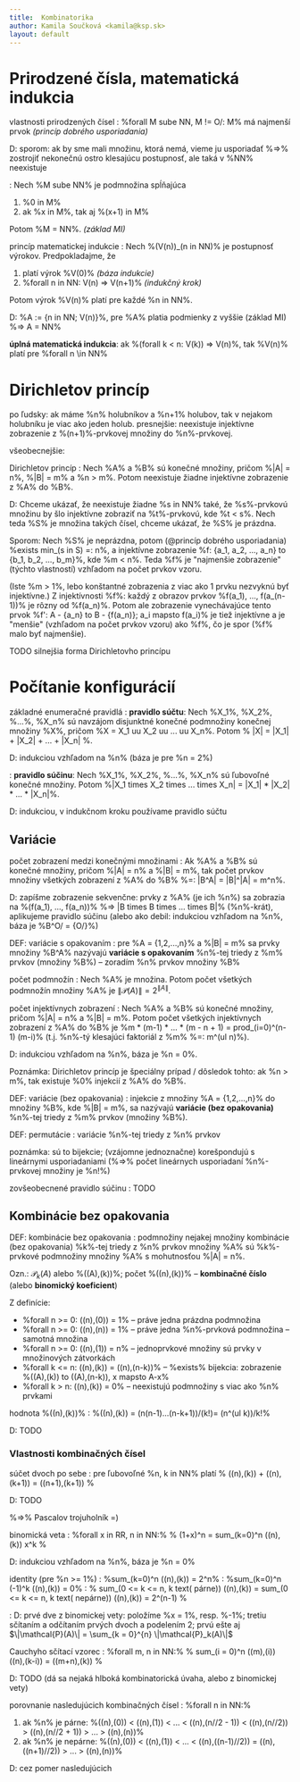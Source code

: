 ```yaml
---
title:  Kombinatorika
author: Kamila Součková <kamila@ksp.sk>
layout: default
---
```


Prirodzené čísla, matematická indukcia
======================================

vlastnosti prirodzených čísel
: %forall M sube NN, M != O/: M% má najmenší prvok *(princíp dobrého usporiadania)*
  
  D: sporom: ak by sme mali množinu, ktorá nemá, vieme ju usporiadať %=>% zostrojiť nekonečnú ostro klesajúcu postupnosť, ale taká v %NN% neexistuje

: Nech %M sube NN% je podmnožina spĺňajúca

  1. %0 in M%
  2. ak %x in M%, tak aj %(x+1) in M%

  Potom %M = NN%. *(základ MI)*

princíp matematickej indukcie
: Nech %(V(n))_(n in NN)% je postupnosť výrokov. Predpokladajme, že

  1. platí výrok %V(0)%  *(báza indukcie)*
  2. %forall n in NN: V(n) => V(n+1)%  *(indukčný krok)*

  Potom výrok %V(n)% platí pre každé %n in NN%.

  D: %A := {n in NN; V(n)}%, pre %A% platia podmienky z vyššie (základ MI) %=> A = NN%

**úplná matematická indukcia**: ak %(forall k < n: V(k)) => V(n)%, tak %V(n)% platí pre %forall n \in NN%


Dirichletov princíp
===================

po ľudsky: ak máme %n% holubníkov a %n+1% holubov, tak v nejakom holubníku je viac ako jeden holub.
presnejšie: neexistuje injektívne zobrazenie z %(n+1)%-prvkovej množiny do %n%-prvkovej.

všeobecnejšie:

Dirichletov princíp
: Nech %A% a %B% sú konečné množiny, pričom %\|A\| = n%, %\|B\| = m% a %n > m%. Potom neexistuje žiadne injektívne zobrazenie z %A% do %B%.

  D: Chceme ukázať, že neexistuje žiadne %s in NN% také, že %s%-prvkovú množinu by šlo injektívne zobraziť na %t%-prvkovú, kde %t < s%. Nech teda %S% je množina takých čísel, chceme ukázať, že %S% je prázdna.

  Sporom: Nech %S% je neprázdna, potom (@princíp dobrého usporiadania) %exists min_(s in S) =: n%, a injektívne zobrazenie %f: {a_1, a_2, ..., a_n} to {b_1, b_2, ..., b_m}%, kde %m < n%. Teda %f% je "najmenšie zobrazenie" (týchto vlastností) vzhľadom na počet prvkov vzoru.

  (Iste %m > 1%, lebo konštantné zobrazenia z viac ako 1 prvku nezvyknú byť injektívne.) Z injektívnosti %f%: každý z obrazov prvkov %f(a_1), ..., f(a_(n-1))% je rôzny od %f(a_n)%. Potom ale zobrazenie vynechávajúce tento prvok %f': A - {a_n} to B - {f(a_n)}; a_i mapsto f(a_i)% je tiež injektívne a je "menšie" (vzhľadom na počet prvkov vzoru) ako %f%, čo je spor (%f% malo byť najmenšie).

TODO silnejšia forma Dirichletovho princípu

Počítanie konfigurácií
======================

základné enumeračné pravidlá
: **pravidlo súčtu**: Nech %X_1%, %X_2%, %...%, %X_n% sú navzájom disjunktné konečné podmnožiny konečnej množiny %X%, pričom %X = X_1 uu X_2 uu ... uu X_n%. Potom
  % \|X\| = \|X_1\| + \|X_2\| + ... + \|X_n\| %.

  D: indukciou vzhľadom na %n% (báza je pre %n = 2%)

: **pravidlo súčinu**: Nech %X_1%, %X_2%, %...%, %X_n% sú ľubovoľné konečné množiny. Potom
  %\|X_1 times X_2 times ... times X_n\| = \|X_1\| * \|X_2\| * ... * \|X_n\|%.

  D: indukciou, v indukčnom kroku používame pravidlo súčtu

Variácie
--------

počet zobrazení medzi konečnými množinami
: Ak %A% a %B% sú konečné množiny, pričom %\|A\| = n% a %\|B\| = m%, tak počet prvkov množiny všetkých zobrazení z %A% do %B% %=: \|B^A\| = \|B\|^\|A\| = m^n%.

  D: zapíšme zobrazenie sekvenčne: prvky z %A% (je ich %n%) sa zobrazia na %(f(a_1), ..., f(a_n))% %=> \|B times B times ... times B\|% (%n%-krát), aplikujeme pravidlo súčinu
  (alebo ako debil: indukciou vzhľadom na %n%, báza je %B^O/ = {O/}%)

DEF: variácie s opakovaním
: pre %A = {1,2,...,n}% a %\|B\| = m% sa prvky množiny %B^A% nazývajú **variácie s opakovaním** %n%-tej triedy z %m% prvkov (množiny %B%) – zoradím %n% prvkov množiny %B%

počet podmnožín
: Nech %A% je množina. Potom počet všetkých podmnožín množiny %A% je $\|\mathcal{P}(A)\| = 2^{\|A\|}$.

počet injektívnych zobrazení
: Nech %A% a %B% sú konečné množiny, pričom %\|A\| = n% a %\|B\| = m%. Potom počet všetkých injektívnych zobrazení z %A% do %B% je
  %m * (m-1) * ... * (m - n + 1) = prod_(i=0)^(n-1) (m-i)%
  (t.j. %n%-tý klesajúci faktoriál z %m% %=: m^(ul n)%).
  
  D: indukciou vzhľadom na %n%, báza je %n = 0%.

Poznámka: Dirichletov princíp je špeciálny prípad / dôsledok tohto: ak %n > m%, tak existuje %0% injekcií z %A% do %B%.

DEF: variácie (bez opakovania)
: injekcie z množiny %A = {1,2,...,n}% do množiny %B%, kde %\|B\| = m%, sa nazývajú **variácie (bez opakovania)** %n%-tej triedy z %m% prvkov (množiny %B%).

DEF: permutácie
: variácie %n%-tej triedy z %n% prvkov

  poznámka: sú to bijekcie; (vzájomne jednoznačne) korešpondujú s lineárnymi usporiadaniami (%=>% počet lineárnych usporiadaní %n%-prvkovej množiny je %n!%)

zovšeobecnené pravidlo súčinu
: TODO

Kombinácie bez opakovania
-------------------------

DEF: kombinácie bez opakovania
: podmnožiny nejakej množiny
  kombinácie (bez opakovania) %k%-tej triedy z %n% prvkov množiny %A% sú %k%-prvkové podmnožiny množiny %A% s mohutnosťou %\|A\| = n%.

  Ozn.: $\mathcal{P}_k(A)$ alebo %((A),(k))%; počet %((n),(k))% – **kombinačné číslo** (alebo **binomický koeficient**)

Z definície:

- %forall n >= 0: ((n),(0)) = 1% – práve jedna prázdna podmnožina
- %forall n >= 0: ((n),(n)) = 1% – práve jedna %n%-prvková podmnožina – samotná množina
- %forall n >= 0: ((n),(1)) = n% – jednoprvkové množiny sú prvky v množinových zátvorkách
- %forall k <= n: ((n),(k)) = ((n),(n-k))% – %exists% bijekcia: zobrazenie %((A),(k)) to ((A),(n-k)), x mapsto A-x%
- %forall k > n:  ((n),(k)) = 0% – neexistujú podmnožiny s viac ako %n% prvkami

hodnota %((n),(k))%
: %((n),(k)) = (n(n-1)...(n-k+1))/(k!)= (n^(ul k))/k!%

  D: TODO

### Vlastnosti kombinačných čísel

súčet dvoch po sebe
: pre ľubovoľné %n, k in NN% platí
  % ((n),(k)) + ((n),(k+1)) = ((n+1),(k+1)) %

  D: TODO

  %=>% Pascalov trojuholník =)

binomická veta
: %forall x in RR, n in NN:%
  % (1+x)^n = sum_(k=0)^n ((n),(k)) x^k %

  D: indukciou vzhľadom na %n%, báza je %n = 0%

identity (pre %n >= 1%)
: %sum_(k=0)^n ((n),(k)) = 2^n%
: %sum_(k=0)^n (-1)^k ((n),(k)) = 0%
: % sum\_(0 <= k <= n, k text( párne)) ((n),(k)) = sum\_(0 <= k <= n, k text( nepárne)) ((n),(k)) = 2^(n-1) %

: D: prvé dve z binomickej vety: položíme %x = 1%, resp. %-1%; tretiu sčítaním a odčítaním prvých dvoch a podelením 2; prvú ešte aj $\|\mathcal{P}(A)\| = \sum_{k = 0}^{n} \|\mathcal{P}_k(A)\|$

Cauchyho sčítací vzorec
: %forall m, n in NN:%
  % sum_(i = 0)^n ((m),(i))((n),(k-i)) = ((m+n),(k)) %

  D: TODO (dá sa nejaká hlboká kombinatorická úvaha, alebo z binomickej vety)

porovnanie nasledujúcich kombinačných čísel
: %forall n in NN:%
  
  1. ak %n% je párne: %((n),(0)) < ((n),(1)) < ... < ((n),(n//2 - 1)) < ((n),(n//2)) > ((n),(n//2 + 1)) > ... > ((n),(n))% 
  2. ak %n% je nepárne: %((n),(0)) < ((n),(1)) < ... < ((n),((n-1)//2)) = ((n),((n+1)//2)) > ... > ((n),(n))%

  D: cez pomer nasledujúcich
